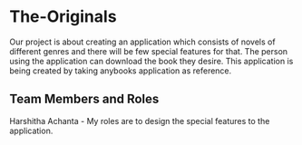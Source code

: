 # The-Originals
Our project is about creating an application which consists of novels of different genres and there will be few special features for that. The person using the application can download the book they desire. This application is being created by taking anybooks application as reference.
## Team Members and Roles
Harshitha Achanta - My roles are to design the special features to the application.